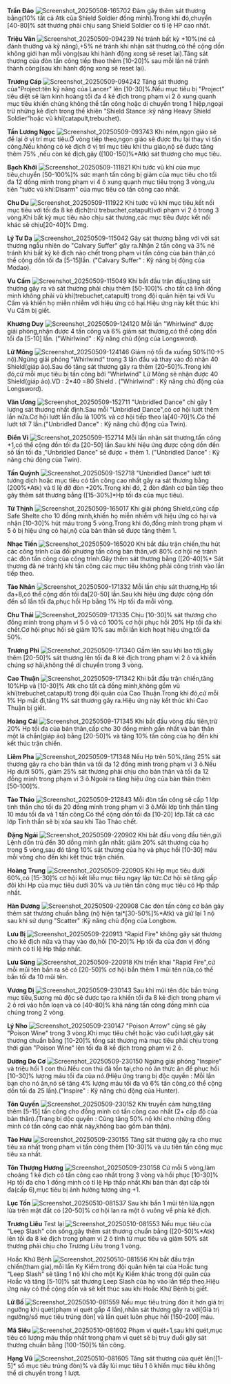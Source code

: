 **Trần Đáo**
![Screenshot_20250508-165702](https://github.com/user-attachments/assets/7eaa4306-c87d-41bb-96a1-47ac0ac69999)
Đâm gây thêm sát thương bằng(10% tất cả Atk của Shield Soldier đồng minh).Trong khi đó,chuyển [40-80]% sát thương phải chịu sang Shield Soldier có tỉ lệ HP cao nhất.

**Triệu Vân**
![Screenshot_20250509-094239](https://github.com/user-attachments/assets/aaac69b3-ab33-44b0-8edb-56045e2ec310)
Né tránh bất kỳ +10%(né cả đánh thường và kỹ năng),+5% né tránh khi nhận sát thương,có thể cộng dồn không giới hạn mỗi vòng(sau khi hành động xong sẽ reset lại).Tăng sát thương của đòn tấn công tiếp theo thêm [10-20]% sau mỗi lần né tránh thành công(sau khi hành động xong sẽ reset lại).

**Trương Cáp**
![Screenshot_20250509-094242](https://github.com/user-attachments/assets/feac99f8-21e2-42f3-9d96-a4104dcc301e)
Tăng sát thương của"Project:tên kỹ năng của Lancer" lên [10-30]%.Nếu mục tiêu bị "Project" tiêu diệt sẽ làm kinh hoàng tối đa 4 kẻ địch trong phạm vi 2 ô xung quanh mục tiêu khiến chúng không thể tấn công hoặc di chuyển trong 1 hiệp,ngoại trừ những kẻ địch trong thế khiên "Shield Stance :kỹ năng Heavy Shield Soldier"hoặc vũ khí(catapult,trebuchet).

**Tần Lương Ngọc**
![Screenshot_20250509-093743](https://github.com/user-attachments/assets/61e7ae83-364a-4e1d-8755-565f4129f137)
Khi ném,ngọn giáo sẽ để lại ở vị trí mục tiêu.Ở vòng tiếp theo,ngọn giáo sẽ được thu lại thay vì tấn công.Nếu không có kẻ địch ở vị trí mục tiêu khi thu giáo,nộ sẽ được tăng thêm 75% ,nếu còn kẻ địch,gây ([100-150]%*Atk) sát thương cho mục tiêu.

**Bạch Khởi**
![Screenshot_20250509-111821](https://github.com/user-attachments/assets/d6212b0d-0da5-472d-b6db-ce7c3663f185)
Khi tước vũ khí của mục tiêu,chuyển [50-100%]% sức mạnh tấn công bị giảm của mục tiêu cho tối đa 12 dồng minh trong phạm vi 4 ô xung quanh mục tiêu trong 3 vòng,ưu tiên "tước vũ khí:Disarm" của mục tiêu có tấn công cao nhất.

**Chu Du**
![Screenshot_20250509-111922](https://github.com/user-attachments/assets/70b391b5-2032-45ec-bc29-d836f77245fb)
Khi tước vũ khí mục tiêu,kết nối mục tiêu với tối đa 8 kẻ địch(trừ trebuchet,catapult)với phạm vi 2 ô trong 3 vòng.Khi bất kỳ mục tiêu nào chịu sát thương,các mục tiêu được kết nối khác sẽ chịu[20-40]% Dmg.

**Lý Tư Dạ**
![Screenshot_20250509-115042](https://github.com/user-attachments/assets/51e8136c-2706-4c73-afa0-4ff6a2bb8c3f)
Gây sát thương bằng với với sát thương ngẫu nhiên do "Calvary Suffer" gây ra.Nhận 2 tấn công và 3% né tránh khi bất kỳ kẻ địch nào chết trong phạm vi tấn công của bản thân,có thể cộng dồn tối đa [5-15]lần. ("Calvary Suffer" : Kỹ năng bị động của Modao).

**Vu Cấm**
![Screenshot_20250509-115049](https://github.com/user-attachments/assets/a30c3298-f9ce-447b-a723-4724df29d451)
Khi bắt đầu trận đấu,tăng sát thương gây ra và sát thương phải chịu thêm [50-100]% cho tất cả lính đồng minh không phải vũ khí(trebuchet,catapult) trong đội quân hiện tại với Vu Cấm và khiến họ miễn nhiễm với hiệu ứng có hại.Hiệu ứng này kết thúc khi Vu Cấm bị giết.

**Khương Duy**
![Screenshot_20250509-124120](https://github.com/user-attachments/assets/cff007d1-ae6e-4f5a-bb74-5bf37ec3e5df)
Mỗi lần "Whirlwind" được giải phóng,nhận được 4 tấn công và 6% giảm sát thương,có thể cộng dồn tối đa [5-10] lần. ("Whirlwind" : Kỹ năng chủ động của Longsword).

**Lữ Mông**
![Screenshot_20250509-124146](https://github.com/user-attachments/assets/f3347f2f-c646-4a01-a97d-9a4313b76ba1)
Giảm nộ tối đa xuống 50%(10->5 nộ).Ngừng giải phóng "Whirlwind" trong 3 lần đầu và thay vào đó nhận 40 Shield(giáp ảo).Sau đó tăng sát thương gây ra thêm [20-50]%.Trong khi đó,cứ mỗi mục tiêu bị tấn công bởi "Whirlwind" Lữ Mông sẽ nhận được 40 Shield(giáp ảo).VD : 2*40 =80 Shield . ("Whirlwind" : Kỹ năng chủ động của Longsword).

**Văn Ương**
![Screenshot_20250509-152711](https://github.com/user-attachments/assets/d9651eee-ce97-4b9a-8045-4364d56aa796)
"Unbridled Dance" chỉ gây 1 lượng sát thương nhất định.Sau mỗi "Unbridled Dance",có cơ hội lướt thêm lần nữa.Cơ hội lướt lần đầu là 100% và cơ hội tiếp theo là[40-70]%.Có thể lướt tới 7 lần.("Unbridled Dance" : Kỹ năng chủ động của Twin).

**Điển Vi**
![Screenshot_20250509-152714](https://github.com/user-attachments/assets/74dd75a4-3809-451c-b66f-41736a218dfb)
Mỗi lần nhận sát thương,tấn công +1,có thể cộng đồn tối đa [20-50] lần.Sau khi hiệu ứng được cộng dồn đến số lần tối đa ,"Unbridled Dance" sẽ được + thêm 1. ("Unbridled Dance" : Kỹ năng chủ động của Twin).

**Tấn Quỳnh**
![Screenshot_20250509-152718](https://github.com/user-attachments/assets/90ef712a-6573-4078-89b5-7694f9969145)
"Unbridled Dance" lướt tới tướng dịch hoặc mục tiêu có tấn công cao nhất gây ra sát thương bằng (200%*Atk) và tỉ lệ đỡ đòn +20%.Trong khi đó, 2 đòn đánh cơ bản tiếp theo gây thêm sát thương bằng ([15-30%]*Hp tối đa của mục tiêu).

**Từ Thịnh**
![Screenshot_20250509-165017](https://github.com/user-attachments/assets/e0e2435e-8cf6-4d79-a9af-4f187186f2e5)
Khi giải phóng Shield,cũng cấp Safe Shelte cho 10 đồng minh,khiến họ miễn nhiễm với hiệu ứng có hại và nhận [10-30]% hút máu trong 5 vòng.Trong khi đó,đồng minh trong phạm vi 5 ô bị hiệu ứng có hại,nộ của bản thân sẽ được tăng thêm 1.

**Nhạc Tiến**
![Screenshot_20250509-165020](https://github.com/user-attachments/assets/b151a516-aa06-4eca-a950-682602dfc123)
Khi bắt đầu trận chiến,thu hút các công trình của đối phương tấn công bản thân,với 80% cơ hội né tránh các đòn tấn công của công trình.Gây thêm sát thương bằng ([20-40]%* Sát thương đã né tránh) khi tấn công các mục tiêu không phải công trình  vào lần tiếp theo.

**Tào Nhân**
![Screenshot_20250509-171332](https://github.com/user-attachments/assets/c1d71e66-872e-442b-b344-74f8f1c5204f)
Mỗi lần chịu sát thương,Hp tối đa+8,có thể cộng dồn tối đa[20-50] lần.Sau khi hiệu ứng được cộng dồn đến số lần tối đa,phục hồi Hp bằng 1% Hp tối đa mỗi vòng.

**Chu Thái**
![Screenshot_20250509-171335](https://github.com/user-attachments/assets/c2438430-7a6d-41b5-9812-c5891e31440e)
Chịu [10-30]% sát thương cho đồng minh trong phạm vi 5 ô và có 100% cơ hội phục hồi 20% Hp tối đa khi chết.Cơ hội phục hồi sẽ giảm 10% sau mỗi lần kích hoạt hiệu ứng,tối đa 50%.

**Trương Phi**
![Screenshot_20250509-171340](https://github.com/user-attachments/assets/034bc350-33d7-4b5b-8944-7f00ba0a74b6)
Gầm lên sau khi lao tới,gây thêm [20-50]% sát thương lên tối đa 8 kẻ địch trong phạm vi 2 ô và khiến chúng sợ hãi,không thể di chuyển trong 3 vòng.

**Cao Thuận**
![Screenshot_20250509-171342](https://github.com/user-attachments/assets/bbf89d02-713f-4263-a9d7-5a6424bd9e14)
Khi bắt đầu trận chiến,tăng 10%Hp và [10-30]% Atk cho tất cả đồng minh,không gồm vũ khí(trebuchet,catapult) trong đội quân của Cao Thuận.Trong khi đó,cứ mỗi 1% Hp mất đi,tăng 1% sát thương gây ra.Hiệu ứng này kết thúc khi Cao Thuận bị giết.

**Hoàng Cái** 
![Screenshot_20250509-171345](https://github.com/user-attachments/assets/3067828f-6428-4e34-b14d-4f39043a1349)
Khi bắt đầu vòng đầu tiên,trừ 20% Hp tối đa của bản thân,cấp cho 30 đồng minh gần nhất và bản thân một lá chắn(giáp ảo) bằng [20-50]% và tăng 10% tấn công của họ đến khi kết thúc trận chiến.

**Liêm Pha**
![Screenshot_20250509-171348](https://github.com/user-attachments/assets/7a3c3b3c-6c2d-4f46-8ed2-07c1521103f8)
Nếu Hp trên 50%,tăng 25% sát thương gây ra cho bản thân và tối đa 12 đồng minh trong phạm vi 3 ô.Nếu Hp dưới 50%, giảm 25% sát thương phải chịu cho bản thân và tối đa 12 đồng minh trong phạm vi 3 ô.Ngoài ra tăng hiệu ứng của bản thân thêm [50-100]%.

**Tào Tháo**
![Screenshot_20250509-212843](https://github.com/user-attachments/assets/f575434e-a9e3-4236-ac3d-41d08caa2a39)
Mỗi đòn tấn công sẽ cấp 1 lớp tinh thần cho tối đa 20 đồng minh trong phạm vi 3 ô.Mỗi lớp tinh thần tăng 10 máu tối đa và 1 tấn công.Có thể cộng dồn tối đa [10-20] lớp.Tất cả các lớp Tinh thần sẽ bị xóa sau khi Tào Tháo chết.

**Đặng Ngải**
![Screenshot_20250509-220902](https://github.com/user-attachments/assets/47ded97b-d301-4299-aef4-226a7caca221)
Khi bắt đầu vòng đầu tiên,gửi Lệnh dồn trú đến 30 dồng minh gần nhất: giảm 20% sát thương của họ trong 5 vòng,sau đó tăng 10% sát thương của họ và phục hồi [10-30] máu mỗi vòng cho đến khi kết thúc trận chiến.

**Hoàng Trung**
![Screenshot_20250509-220905](https://github.com/user-attachments/assets/02338b25-185c-4eab-9c33-ae1d129a927f)
Khi Hp mục tiêu dưới 60%,có [15-30]% cơ hội kết liễu mục tiêu ngay lập tức.Cơ hội sẽ tăng gấp đôi khi Hp của mục tiêu dưới 30% và ưu tiên tấn công mục tiêu có Hp thấp nhất.

**Hàn Đương**
![Screenshot_20250509-220908](https://github.com/user-attachments/assets/6d497356-122d-4bce-8c37-f42a9c06e9e7)
Các đòn tấn công cơ bản gây thêm sát thương chuẩn bằng (nộ hiện tại*[30-50%]%*Atk) và giữ lại 1 nộ sau khi sử dụng "Scatter" :Kỹ năng chủ động của Longbow.

**Lưu Bị**
![Screenshot_20250509-220913](https://github.com/user-attachments/assets/5d2f5207-a0b2-4857-ad24-456beee628e2)
"Rapid Fire" không gây sát thương cho kẻ địch nữa và thay vào đó,hồi [10-20]% Hp tối đa của đơn vị đồng minh có tỉ lệ Hp thấp nhất.

**Lưu Sủng**
![Screenshot_20250509-220918](https://github.com/user-attachments/assets/770c59bb-8a10-4ec1-8f1e-a447cedc46f2)
Khi triển khai "Rapid Fire",cứ mỗi mũi tên bắn ra sẽ có [20-50]% cơ hội bắn thêm 1 mũi tên nữa,có thể bắn tối đa 10 mũi tên.

**Vương Dị**
![Screenshot_20250509-230143](https://github.com/user-attachments/assets/2f94f009-062a-4a8d-81d2-59d9e4b46580)
Sau khi mũi tên độc bắn trúng mục tiêu,Sương mù độc sẽ được tạo ra khiến tối đa 8 kẻ địch trong phạm vi 2 ô rơi vào hỗn loạn và có [40-80]% khả năng tấn công đồng minh của chúng trong 2 vòng.

**Lý Nho**
![Screenshot_20250509-230147](https://github.com/user-attachments/assets/c2099bd9-b7f0-4f84-906f-5dad31f31512)
"Poison Arrow" cũng sẽ gây "Poison Wine" trong 3 vòng.Khi mục tiêu chết hoặc vào cuối lượt,gây sát thương chuẩn bằng [10-20]% tổng sát thương mà mục tiêu phải chịu trong thời gian "Poison Wine" lên tối đa 8 kể địch trong phạm vi 2 ô.

**Dưỡng Do Cơ**
![Screenshot_20250509-230150](https://github.com/user-attachments/assets/e8fa8718-41f3-4d9a-9cb6-1fa452429ef1)
Ngừng giải phóng "Inspire" và triệu hồi 1 con thú.Nếu con thú đã tồn tại,cho nó ăn thức ăn để phục hồi [10-30]% lượng máu tối đa của nó.(Hiệu ứng trang bị độc quyền : Mỗi lần bạn cho nó ăn,nó sẽ tăng 4% lượng máu tối đa và 6% tấn công,có thể cộng dồn tối đa 25 lần).("Inspire" : Kỹ năng chủ động của Hunter).

**Tôn Quyền**
![Screenshot_20250509-230152](https://github.com/user-attachments/assets/c3c5fb2f-e4fb-412b-a52c-7cd2b96b8da5)
Khi truyền cảm hứng,tăng thêm [5-15] tấn công cho đồng minh có tấn công cao nhất (2+ cấp độ của bản thân).(Trang bị dộc quyền : Cũng tăng 50% nộ khí cho những đồng minh có tấn công cao nhất này,không bao gồm bản thân).

**Tào Hưu**
![Screenshot_20250509-230155](https://github.com/user-attachments/assets/4566198d-6b0c-4748-8bcb-705e362fe03c)
Tăng sát thương gây ra cho mục tiêu xa nhất trong phạm vi tấn công thêm [10-30]% và ưu tiên tấn công mục tiêu xa nhất.

**Tôn Thượng Hương**
![Screenshot_20250509-230158](https://github.com/user-attachments/assets/a399d0c4-23eb-4bbe-831b-e807d53d1dc9)
Cứ mỗi 5 vòng,làm choáng 1 kẻ địch có tấn công cao nhất trong 3 vòng và hồi phục [10-30]% Hp tối đa cho 1 đồng minh có tỉ lệ Hp thấp nhất.Khi bản thân đạt cấp tối đa(cấp 6),mục tiêu bị ảnh hưởng tương ứng +1.

**Lục Tốn**
![Screenshot_20250510-081537](https://github.com/user-attachments/assets/252eb0aa-6200-46ed-a28d-e110b3994393)
Sau khi bắn 1 mũi tên lửa,ngọn lửa trên mặt đất có [20-50]% cơ hội lan ra một ô vuông về phía kẻ địch.

**Trương Liêu** Test lại
![Screenshot_20250510-081553](https://github.com/user-attachments/assets/cdf32ab8-1c14-4a13-91a5-958b71d8df01)
Nếu mục tiêu của "Leep Slash" còn sống,gây thêm sát thương chuẩn bằng ([20-50]%*Atk) lên tối đa 8 kẻ địch trong phạm vi 2 ô tính từ mục tiêu và giảm 50% sát thương phải chịu cho Trương Liêu trong 1 vòng.

Hoắc Khứ Bệnh
![Screenshot_20250510-081556](https://github.com/user-attachments/assets/cb7041ea-6e91-4c88-80cf-854f6ac2f3d3)
Khi bắt đầu trận chiến(tham gia),mỗi lần Kỵ Kiếm trong đội quân hiện tại của Hoắc tung "Leep Slash" sẽ tăng 1 nộ khí cho một Kỵ Kiếm khác trong đội quân của Hoắc và tăng [5-10]% sát thương Leep Slash của họ vào lần tiếp theo.Hiệu ứng này có thể cộng dồn và sẽ kết thúc sau khi Hoắc Khứ Bệnh bị giết.

**Lữ Bố**
![Screenshot_20250510-081559](https://github.com/user-attachments/assets/e8690def-0d76-4708-9688-0c96303f97e9)
Nếu mục tiêu trúng đòn ít hơn giá trị ngưỡng khi quét(phạm vi quét gấp 4 lần),nhân sát thương gây ra với[Giá trị ngưỡng/số mục tiêu trúng đòn] và lần quét luôn phục hồi [150-200] máu.

**Mã Siêu**
![Screenshot_20250510-081602](https://github.com/user-attachments/assets/1b65f217-6e7b-4bad-befd-6cef4bf087bc)
Phạm vi quét+1,sau khi quét,mục tiêu có lượng máu thấp nhất trong phạm vi quét sẽ bị truy đuổi gây sát thương chuẩn bằng [100-150]% tấn công.

**Hạng Vũ**
![Screenshot_20250510-081605](https://github.com/user-attachments/assets/e8b573d0-5c69-4779-a8d0-243660791827)
Tăng sát thương của quét lên([1-5]* số mục tiêu trúng đòn)% và đẩy lùi mục tiêu 1 ô khiến mục tiêu không thể di chuyển trong 1 lượt.
